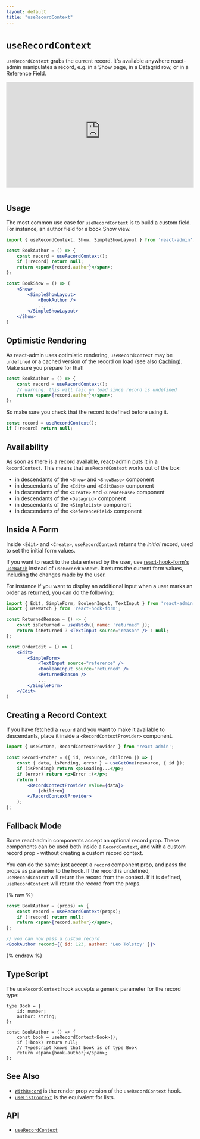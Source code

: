 ```yaml
---
layout: default
title: "useRecordContext"
---
```


# `useRecordContext`

`useRecordContext` grabs the current record. It's available anywhere react-admin manipulates a record, e.g. in a Show page, in a Datagrid row, or in a Reference Field.

<iframe src="https://www.youtube-nocookie.com/embed/YLwx-EZfGFk" title="YouTube video player" frameborder="0" allow="accelerometer; autoplay; clipboard-write; encrypted-media; gyroscope; picture-in-picture; web-share" allowfullscreen style="aspect-ratio: 16 / 9;width:100%;margin-bottom:1em;"></iframe>

## Usage

The most common use case for `useRecordContext` is to build a custom field. For instance, an author field for a book Show view. 

```jsx
import { useRecordContext, Show, SimpleShowLayout } from 'react-admin';

const BookAuthor = () => {
    const record = useRecordContext();
    if (!record) return null;
    return <span>{record.author}</span>;
};

const BookShow = () => (
    <Show>
        <SimpleShowLayout>
            <BookAuthor />
            ...
        </SimpleShowLayout>
    </Show>
)
```

## Optimistic Rendering

As react-admin uses optimistic rendering, `useRecordContext` may be `undefined` or a cached version of the record on load (see also [Caching](./Caching.md#optimistic-rendering)). Make sure you prepare for that! 

```jsx
const BookAuthor = () => {
    const record = useRecordContext();
    // warning: this will fail on load since record is undefined    
    return <span>{record.author}</span>;
};
```

So make sure you check that the record is defined before using it.

```jsx
const record = useRecordContext();
if (!record) return null;
```

## Availability

As soon as there is a record available, react-admin puts it in a `RecordContext`. This means that `useRecordContext` works out of the box:

- in descendants of the `<Show>` and `<ShowBase>` component
- in descendants of the `<Edit>` and `<EditBase>` component
- in descendants of the `<Create>` and `<CreateBase>` component
- in descendants of the `<Datagrid>` component
- in descendants of the `<SimpleList>` component
- in descendants of the `<ReferenceField>` component

## Inside A Form

Inside `<Edit>` and `<Create>`, `useRecordContext` returns the *initial* record, used to set the initial form values. 

If you want to react to the data entered by the user, use [react-hook-form's `useWatch`](https://react-hook-form.com/docs/usewatch/) instead of `useRecordContext`. It returns the current form values, including the changes made by the user.

For instance if you want to display an additional input when a user marks an order as returned, you can do the following:

```jsx
import { Edit, SimpleForm, BooleanInput, TextInput } from 'react-admin';
import { useWatch } from 'react-hook-form';

const ReturnedReason = () => {
    const isReturned = useWatch({ name: 'returned' });
    return isReturned ? <TextInput source="reason" /> : null;
};

const OrderEdit = () => (
    <Edit>
        <SimpleForm>
            <TextInput source="reference" />
            <BooleanInput source="returned" />
            <ReturnedReason />
            ...
        </SimpleForm>
    </Edit>
)
```

## Creating a Record Context

If you have fetched a `record` and you want to make it available to descendants, place it inside a `<RecordContextProvider>` component.

```jsx
import { useGetOne, RecordContextProvider } from 'react-admin';

const RecordFetcher = ({ id, resource, children }) => {
    const { data, isPending, error } = useGetOne(resource, { id });
    if (isPending) return <p>Loading...</p>;
    if (error) return <p>Error :(</p>;
    return (
        <RecordContextProvider value={data}>
            {children}
        </RecordContextProvider>
    );
};
```

## Fallback Mode

Some react-admin components accept an optional record prop. These components can be used both inside a `RecordContext`, and with a custom record prop - without creating a custom record context.

You can do the same: just accept a `record` component prop, and pass the props as parameter to the hook. If the record is undefined, `useRecordContext` will return the record from the context. If it is defined, `useRecordContext` will return the record from the props.

{% raw %}
```jsx
const BookAuthor = (props) => {
    const record = useRecordContext(props);
    if (!record) return null;
    return <span>{record.author}</span>;
};

// you can now pass a custom record
<BookAuthor record={{ id: 123, author: 'Leo Tolstoy' }}>
```
{% endraw %}

## TypeScript

The `useRecordContext` hook accepts a generic parameter for the record type:

```tsx
type Book = {
    id: number;
    author: string;
};

const BookAuthor = () => {
    const book = useRecordContext<Book>();
    if (!book) return null;
    // TypeScript knows that book is of type Book
    return <span>{book.author}</span>;
};
```

## See Also

* [`WithRecord`](./WithRecord.md) is the render prop version of the `useRecordContext` hook.
* [`useListContext`](./useListContext.md) is the equivalent for lists.

## API

* [`useRecordContext`]

[`useRecordContext`]: https://github.com/marmelab/react-admin/blob/master/packages/ra-core/src/controller/record/useRecordContext.ts
